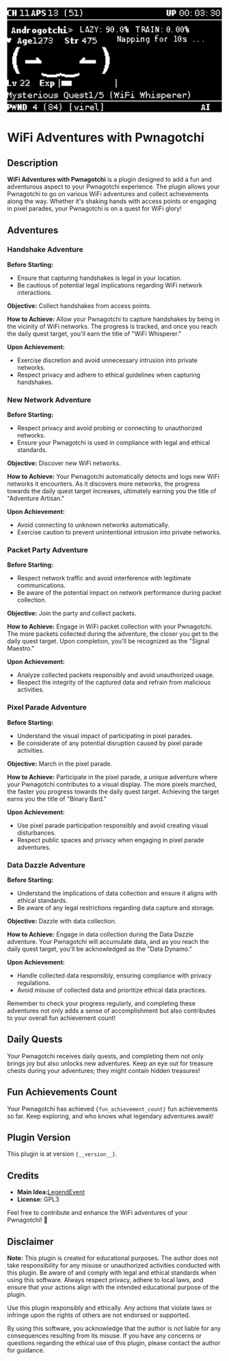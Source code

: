 
<p align="center">
  <img src="https://raw.githubusercontent.com/MaliosDark/Pwnagotchi-wifi-adventures/main/image.jpg" alt="Pwnagotchi WiFi Adventures">
</p>

# WiFi Adventures with Pwnagotchi

## Description
**WiFi Adventures with Pwnagotchi** is a plugin designed to add a fun and adventurous aspect to your Pwnagotchi experience. The plugin allows your Pwnagotchi to go on various WiFi adventures and collect achievements along the way. Whether it's shaking hands with access points or engaging in pixel parades, your Pwnagotchi is on a quest for WiFi glory!

## Adventures

### Handshake Adventure
**Before Starting:**
- Ensure that capturing handshakes is legal in your location.
- Be cautious of potential legal implications regarding WiFi network interactions.
 
**Objective:** Collect handshakes from access points.

**How to Achieve:** Allow your Pwnagotchi to capture handshakes by being in the vicinity of WiFi networks. The progress is tracked, and once you reach the daily quest target, you'll earn the title of "WiFi Whisperer."

**Upon Achievement:**
- Exercise discretion and avoid unnecessary intrusion into private networks.
- Respect privacy and adhere to ethical guidelines when capturing handshakes.

### New Network Adventure
**Before Starting:**
- Respect privacy and avoid probing or connecting to unauthorized networks.
- Ensure your Pwnagotchi is used in compliance with legal and ethical standards.

**Objective:** Discover new WiFi networks.

**How to Achieve:** Your Pwnagotchi automatically detects and logs new WiFi networks it encounters. As it discovers more networks, the progress towards the daily quest target increases, ultimately earning you the title of "Adventure Artisan."

**Upon Achievement:**
- Avoid connecting to unknown networks automatically.
- Exercise caution to prevent unintentional intrusion into private networks.

### Packet Party Adventure
**Before Starting:**
- Respect network traffic and avoid interference with legitimate communications.
- Be aware of the potential impact on network performance during packet collection.

**Objective:** Join the party and collect packets.

**How to Achieve:** Engage in WiFi packet collection with your Pwnagotchi. The more packets collected during the adventure, the closer you get to the daily quest target. Upon completion, you'll be recognized as the "Signal Maestro."

**Upon Achievement:**
- Analyze collected packets responsibly and avoid unauthorized usage.
- Respect the integrity of the captured data and refrain from malicious activities.

### Pixel Parade Adventure
**Before Starting:**
- Understand the visual impact of participating in pixel parades.
- Be considerate of any potential disruption caused by pixel parade activities.

**Objective:** March in the pixel parade.

**How to Achieve:** Participate in the pixel parade, a unique adventure where your Pwnagotchi contributes to a visual display. The more pixels marched, the faster you progress towards the daily quest target. Achieving the target earns you the title of "Binary Bard."

**Upon Achievement:**
- Use pixel parade participation responsibly and avoid creating visual disturbances.
- Respect public spaces and privacy when engaging in pixel parade adventures.

### Data Dazzle Adventure
**Before Starting:**
- Understand the implications of data collection and ensure it aligns with ethical standards.
- Be aware of any legal restrictions regarding data capture and storage.

**Objective:** Dazzle with data collection.

**How to Achieve:** Engage in data collection during the Data Dazzle adventure. Your Pwnagotchi will accumulate data, and as you reach the daily quest target, you'll be acknowledged as the "Data Dynamo."

**Upon Achievement:**
- Handle collected data responsibly, ensuring compliance with privacy regulations.
- Avoid misuse of collected data and prioritize ethical data practices.

Remember to check your progress regularly, and completing these adventures not only adds a sense of accomplishment but also contributes to your overall fun achievement count!

## Daily Quests
Your Pwnagotchi receives daily quests, and completing them not only brings joy but also unlocks new adventures. Keep an eye out for treasure chests during your adventures; they might contain hidden treasures!

## Fun Achievements Count
Your Pwnagotchi has achieved `{fun_achievement_count}` fun achievements so far. Keep exploring, and who knows what legendary adventures await!

## Plugin Version
This plugin is at version `{__version__}`.

## Credits
- **Main Idea:**[LegendEvent](https://github.com/LegendEvent/pwnagotchi-custom-plugins/)
- **License:** GPL3


Feel free to contribute and enhance the WiFi adventures of your Pwnagotchi! 🚀


## Disclaimer
**Note:** This plugin is created for educational purposes. The author does not take responsibility for any misuse or unauthorized activities conducted with this plugin. Be aware of and comply with legal and ethical standards when using this software. Always respect privacy, adhere to local laws, and ensure that your actions align with the intended educational purpose of the plugin.

Use this plugin responsibly and ethically. Any actions that violate laws or infringe upon the rights of others are not endorsed or supported.

By using this software, you acknowledge that the author is not liable for any consequences resulting from its misuse. If you have any concerns or questions regarding the ethical use of this plugin, please contact the author for guidance.
